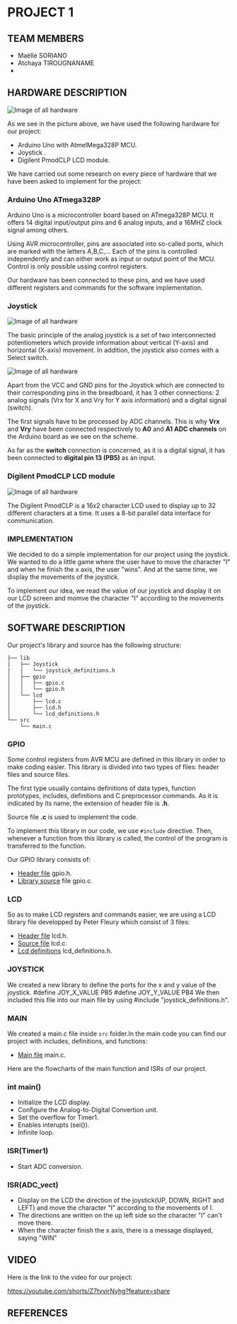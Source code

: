 # PROJECT 1
## TEAM MEMBERS
- Maëlle SORIANO
- Atchaya TIROUGNANAME
- 
## HARDWARE DESCRIPTION

![Image of all hardware](https://github.com/NestorGorrotxategi/digitalelectronics2/blob/main/lab-project1/Schematic.png)

As we see in the picture above, we have used the following hardware for our project:
- Arduino Uno with AtmelMega328P MCU.
- Joystick .
- Digilent PmodCLP LCD module.

We have carried out some research on every piece of hardware that we have been asked to implement for the project:

### Arduino Uno ATmega328P

Arduino Uno is a microcontroller board based on ATmega328P MCU. It offers 14 digital input/output pins and 6 analog inputs, and a 16MHZ clock signal among others.

Using AVR microcontroller, pins are associated into so-called ports, which are marked with the letters A,B,C,... Each of the pins is controlled independently and can either work as input or output point of the MCU. Control is only possible ussing control registers.

Our hardware has been connected to these pins, and we have used different registers and commands for the software implementation.

### Joystick

![Image of all hardware](https://github.com/NestorGorrotxategi/digitalelectronics2/blob/main/lab-project1/joystick%20image.jpg)

The basic principle of the analog joystick is a set of two interconnected potentiometers which provide information about vertical (Y-axis) and horizontal (X-axis) movement. In addition, the joystick also comes with a Select switch.

![Image of all hardware](https://github.com/NestorGorrotxategi/digitalelectronics2/blob/main/lab-project1/joystick%20axis.avif)

Apart from the VCC and GND pins for the Joystick which are connected to their corresponding pins in the breadboard, it has 3 other connections: 2 analog signals (Vrx for X and Vry for Y axis information) and a digital signal (switch). 

The first signals have to be processed by ADC channels. This is why **Vrx** and **Vry** have been connected respectively to **A0** and **A1 ADC channels** on the Arduino board as we see on the scheme.

As far as the **switch** connection is concerned, as it is a digital signal, it has been connected to **digital pin 13 (PB5)** as an input.

### Digilent PmodCLP LCD module

![Image of all hardware](https://github.com/NestorGorrotxategi/digitalelectronics2/blob/main/lab-project1/Digilent_PmodCLP_30044294-01.jpg)

The Digilent PmodCLP is a 16x2 character LCD used to display up to 32 different characters at a time. It uses a 8-bit parallel data interface for communication.




### IMPLEMENTATION


We decided to do a simple implementation for our project using the joystick. We wanted to do a little game where the user have to move the character "I" and when he finish the x axis, the user "wins". And at the same time, we display the movements of the joystick.

To implement our idea, we read the value of our joystick and display it on our LCD screen and momve the character "I" according to the movements of the joystick. 


## SOFTWARE DESCRIPTION

Our project's library and source has the following structure:
```
├── lib
|   ├── Joystick
|   |   └── joystick_definitions.h
│   ├── gpio
│   │   ├── gpio.c
│   │   └── gpio.h
│   └── lcd
│       ├── lcd.c
│       ├── lcd.h
│       └── lcd_definitions.h
└── src
    └── main.c

```

### GPIO

Some control registers from AVR MCU are defined in this library in order to make coding easier. This library is divided into two types of files: header files and source files.

The first type usually contains definitions of data types, function prototypes, includes, definitions and C preprocessor commands. As it is indicated by its name, the extension of header file is **.h**. 

Source file **.c** is used to implement the code.

To implement this library in our code, we use ```#include``` directive. Then, whenever a function from this library is called, the control of the program is transferred to the function.

Our GPIO library consists of:
- [Header file](https://github.com/Atchaya23/digital-electronics-2/blob/main/project-1/lib/gpio/gpio.h) gpio.h.
- [Library source](https://github.com/Atchaya23/digital-electronics-2/blob/main/project-1/lib/gpio/gpio.c) file gpio.c.


### LCD

So as to make LCD registers and commands easier, we are using a LCD library file developped by Peter Fleury which consist of 3 files:

- [Header file](https://github.com/Atchaya23/digital-electronics-2/blob/main/project-1/lib/lcd/lcd.h) lcd.h.
- [Source file](https://github.com/Atchaya23/digital-electronics-2/blob/main/project-1/lib/lcd/lcd.c) lcd.c.
- [Lcd definitions](https://github.com/Atchaya23/digital-electronics-2/blob/main/project-1/lib/lcd/lcd_definitions.h) lcd_definitions.h.

### JOYSTICK

We created a new library to define the ports for the x and y value of the joystick.
#define JOY_X_VALUE PB5
#define JOY_Y_VALUE PB4
We then included this file into our main file by using #include "joystick_definitions.h".

### MAIN

We created a main.c file inside ```src``` folder.In the main code you can find our project with includes, definitions, and functions:

- [Main file](https://github.com/Atchaya23/digital-electronics-2/blob/main/project-1/src/main.c) main.c.

Here are the flowcharts of the main function and ISRs of our project.

### int main()

* Initialize the LCD display.
* Configure the Analog-to-Digital Convertion unit.
* Set the overflow for Timer1.
* Enables interupts (sei()).
* Infinite loop.




### ISR(Timer1)

* Start ADC conversion.



### ISR(ADC_vect)

* Display on the LCD the direction of the joystick(UP, DOWN, RIGHT and LEFT) and move the character "I" according to the movements of I.
* The directions are written on the up left side so the character "I" can't move there.
* When the character finish the x axis, there is a message displayed, saying "WIN"



## VIDEO

Here is the link to the video for our project:

https://youtube.com/shorts/Z7tvvirNyhg?feature=share


## REFERENCES
